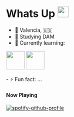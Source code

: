 # Whats Up <img src="https://raw.githubusercontent.com/iampavangandhi/iampavangandhi/master/gifs/Hi.gif" width="30px">
-  📍 Valencia, 🇪🇸
- 📖 Studying DAM
- 🌱 Currently learning:
<p>
<img width="50px" src="https://www.vectorlogo.zone/logos/mysql/mysql-ar21.svg">
<img width="50px" src="https://www.vectorlogo.zone/logos/java/java-icon.svg">
</p>
- ⚡ Fun fact: ...

#### Now Playing
[![spotify-github-profile](https://spotify-github-profile.vercel.app/api/view?uid=1zf2l3dwpihztd57ygc19w5b4&cover_image=true&theme=default&show_offline=false&background_color=121212&interchange=false&bar_color=ffffff&bar_color_cover=false)](https://github.com/kittinan/spotify-github-profile)
